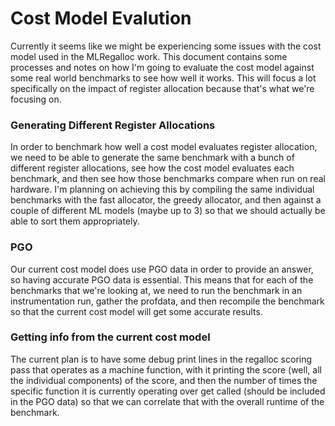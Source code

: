 # Cost Model Evalution

Currently it seems like we might be experiencing some issues with the cost model
used in the MLRegalloc work. This document contains some processes and notes on
how I'm going to evaluate the cost model against some real world benchmarks to
see how well it works. This will focus a lot specifically on the impact of
register allocation because that's what we're focusing on.

### Generating Different Register Allocations

In order to benchmark how well a cost model evaluates register allocation, we
need to be able to generate the same benchmark with a bunch of different register
allocations, see how the cost model evaluates each benchmark, and then see how
those benchmarks compare when run on real hardware. I'm planning on achieving this
by compiling the same individual benchmarks with the fast allocator, the greedy
allocator, and then against a couple of different ML models (maybe up to 3) so
that we should actually be able to sort them appropriately.

### PGO

Our current cost model does use PGO data in order to provide an answer, so having
accurate PGO data is essential. This means that for each of the benchmarks that
we're looking at, we need to run the benchmark in an instrumentation run, gather
the profdata, and then recompile the benchmark so that the current cost model
will get some accurate results.

### Getting info from the current cost model

The current plan is to have some debug print lines in the regalloc scoring pass
that operates as a machine function, with it printing the score (well, all the
individual components) of the score, and then the number of times the specific
function it is currently operating over get called (should be included in the
PGO data) so that we can correlate that with the overall runtime of the
benchmark.
